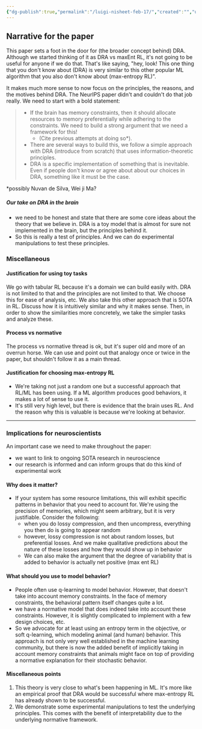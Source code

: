 ```yaml
---
{"dg-publish":true,"permalink":"/luigi-nisheet-feb-17/","created":"","updated":""}
---
```


## Narrative for the paper

This paper sets a foot in the door for (the broader concept behind) DRA. Although we started thinking of it as DRA vs maxEnt RL, it's not going to be useful for anyone if we do that. That's like saying, "hey, look! This one thing that you don't know about (DRA) is very similar to this other popular ML algorithm that you also don't know about (max-entropy RL)". 

It makes much more sense to now focus on the principles, the reasons, and the motives behind DRA. The NeurIPS paper didn't and couldn't do that job really. We need to start with a bold statement:

> - If the brain has memory constraints, then it should allocate resources to memory preferentially while adhering to the constraints. We need to build a strong argument that we need a framework for this! 
> 	- (Cite previous attempts at doing so*). 
> - There are several ways to build this, we follow a simple approach with DRA (introduce from scratch) that uses information-theoretic principles.
> - DRA is a specific implementation of something that is inevitable. Even if people don't know or agree about about our choices in DRA, something like it must be the case.

*possibly Nuvan de Silva, Wei ji Ma?

##### Our take on DRA in the brain

- we need to be honest and state that there are some core ideas about the theory that we believe in. DRA is a toy model that is almost for sure not implemented in the brain, but the principles behind it.
- So this is really a test of principles. And we can do experimental manipulations to test these principles.


### Miscellaneous

#### Justification for using toy tasks

We go with tabular RL because it's a domain we can build easily with. DRA is not limited to that and the principles are not limited to that. We choose this for ease of analysis, etc. We also take this other approach that is SOTA in RL. Discuss how it is intuitively similar and why it makes sense. Then, in order to show the similarities more concretely, we take the simpler tasks and analyze these.

#### Process vs normative

The process vs normative thread is ok, but it's super old and more of an overrun horse. We can use and point out that analogy once or twice in the paper, but shouldn't follow it as a main thread.


#### Justification for choosing max-entropy RL

- We're taking not just a random one but a successful approach that RL/ML has been using.  If a ML algorithm produces good behaviors, it makes a lot of sense to use it.
- It's still very high level, but there is evidence that the brain uses RL. And the reason why this is valuable is because we're looking at behavior.

---


### Implications for neuroscientists

An important case we need to make throughout the paper:

- we want to link to ongoing SOTA research in neuroscience
- our research is informed and can inform groups that do this kind of experimental work

#### Why does it matter?

- If your system has some resource limitations, this will exhibit specific patterns in behavior that you need to account for. We're using the precision of memories, which might seem arbitrary, but it is very justifiable. Consider the following:
	- when you do lossy compression, and then uncompress, everything you then do is going to appear random
	- however, lossy compression is not about random losses, but preferential losses. And we make qualitative predictions about the nature of these losses and how they would show up in behavior
	- We can also make the argument that the degree of variability that is added to behavior is actually net positive (max ent RL)

#### What should you use to model behavior?

- People often use q-learning to model behavior. However, that doesn't take into account memory constraints. In the face of memory constraints, the behavioral pattern itself changes quite a lot.
- we have a normative model that does indeed take into account these constraints. However, it is slightly complicated to implement with a few design choices, etc.
- So we advocate for at least using an entropy term in the objective, or soft q-learning, which modeling animal (and human) behavior. This approach is not only very well established in the machine learning community, but there is now the added benefit of implicitly taking in account memory constraints that animals might face on top of providing a normative explanation for their stochastic behavior.

#### Miscellaneous points

1. This theory is very close to what's been happening in ML. It's more like an empirical proof that DRA would be successful where max-entropy RL has already shown to be successful.
2. We demonstrate some experimental manipulations to test the underlying principles. This comes with the benefit of interpretability due to the underlying normative framework.